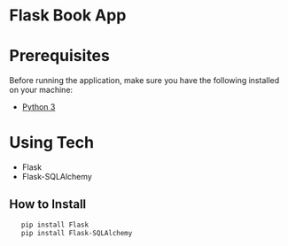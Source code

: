 # Flask Book App

# Prerequisites
Before running the application, make sure you have the following installed on your machine:
- [Python 3](https://www.python.org/)

# Using Tech
- Flask
- Flask-SQLAlchemy

## How to Install
```bash
   pip install Flask
   pip install Flask-SQLAlchemy
```
